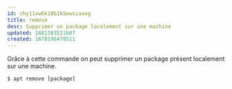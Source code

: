 ```yaml
---
id: chy11xw6k18b1k5ewxiaxvg
title: remove
desc: Supprimer un package localement sur une machine
updated: 1681383521607
created: 1670196479511
---
```


Grâce à cette commande on peut supprimer un package présent localement sur une machine.

```shell
$ apt remove [package]
```